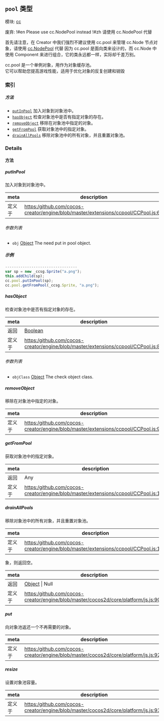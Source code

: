 ## `pool` 类型



模块: [cc](../modules/cc.md)

废弃: !#en Please use cc.NodePool instead !#zh 请使用 cc.NodePool 代替

首先请注意，在 Creator 中我们强烈不建议使用 cc.pool 来管理 cc.Node 节点对象，请使用 <a href="../classes/NodePool.html" class="crosslink">cc.NodePool</a> 代替
因为 cc.pool 是面向类来设计的，而 cc.Node 中使用 Component 来进行组合，它的类永远都一样，实际却千差万别。

cc.pool 是一个单例对象，用作为对象缓存池。<br/>
它可以帮助您提高游戏性能，适用于优化对象的反复创建和销毁<br/>


### 索引



##### 方法

  - [`putInPool`](#putinpool) 加入对象到对象池中。
  - [`hasObject`](#hasobject) 检查对象池中是否有指定对象的存在。
  - [`removeObject`](#removeobject) 移除在对象池中指定的对象。
  - [`getFromPool`](#getfrompool) 获取对象池中的指定对象。
  - [`drainAllPools`](#drainallpools) 移除对象池中的所有对象，并且重置对象池。



### Details




<!-- Method Block -->
#### 方法


##### putInPool

加入对象到对象池中。

| meta | description |
|------|-------------|
| 定义于 | [https:/github.com/cocos-creator/engine/blob/master/extensions/ccpool/CCPool.js:60](https:/github.com/cocos-creator/engine/blob/master/extensions/ccpool/CCPool.js#L60) |

###### 参数列表
- `obj` <a href="https://developer.mozilla.org/en/JavaScript/Reference/Global_Objects/Object" class="crosslink external" target="_blank">Object</a> The need put in pool object.

##### 示例

```js
---------------------------------
var sp = new _ccsg.Sprite("a.png");
this.addChild(sp);
cc.pool.putInPool(sp);
cc.pool.getFromPool(_ccsg.Sprite, "a.png");

```

##### hasObject

检查对象池中是否有指定对象的存在。

| meta | description |
|------|-------------|
| 返回 | <a href="https://developer.mozilla.org/en/JavaScript/Reference/Global_Objects/Boolean" class="crosslink external" target="_blank">Boolean</a> 
| 定义于 | [https:/github.com/cocos-creator/engine/blob/master/extensions/ccpool/CCPool.js:82](https:/github.com/cocos-creator/engine/blob/master/extensions/ccpool/CCPool.js#L82) |

###### 参数列表
- `objClass` <a href="https://developer.mozilla.org/en/JavaScript/Reference/Global_Objects/Object" class="crosslink external" target="_blank">Object</a> The check object class.


##### removeObject

移除在对象池中指定的对象。

| meta | description |
|------|-------------|
| 定义于 | [https:/github.com/cocos-creator/engine/blob/master/extensions/ccpool/CCPool.js:98](https:/github.com/cocos-creator/engine/blob/master/extensions/ccpool/CCPool.js#L98) |



##### getFromPool

获取对象池中的指定对象。

| meta | description |
|------|-------------|
| 返回 | Any 
| 定义于 | [https:/github.com/cocos-creator/engine/blob/master/extensions/ccpool/CCPool.js:119](https:/github.com/cocos-creator/engine/blob/master/extensions/ccpool/CCPool.js#L119) |



##### drainAllPools

移除对象池中的所有对象，并且重置对象池。

| meta | description |
|------|-------------|
| 定义于 | [https:/github.com/cocos-creator/engine/blob/master/extensions/ccpool/CCPool.js:143](https:/github.com/cocos-creator/engine/blob/master/extensions/ccpool/CCPool.js#L143) |




象，则返回空。

| meta | description |
|------|-------------|
| 返回 | <a href="https://developer.mozilla.org/en/JavaScript/Reference/Global_Objects/Object" class="crosslink external" target="_blank">Object</a> &#124; Null 
| 定义于 | [https:/github.com/cocos-creator/engine/blob/master/cocos2d/core/platform/js.js:904](https:/github.com/cocos-creator/engine/blob/master/cocos2d/core/platform/js.js#L904) |



##### put

向对象池返还一个不再需要的对象。

| meta | description |
|------|-------------|
| 定义于 | [https:/github.com/cocos-creator/engine/blob/master/cocos2d/core/platform/js.js:922](https:/github.com/cocos-creator/engine/blob/master/cocos2d/core/platform/js.js#L922) |



##### resize

设置对象池容量。

| meta | description |
|------|-------------|
| 定义于 | [https:/github.com/cocos-creator/engine/blob/master/cocos2d/core/platform/js.js:938](https:/github.com/cocos-creator/engine/blob/master/cocos2d/core/platform/js.js#L938) |




